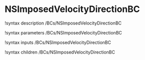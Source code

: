# NSImposedVelocityDirectionBC

!syntax description /BCs/NSImposedVelocityDirectionBC

!syntax parameters /BCs/NSImposedVelocityDirectionBC

!syntax inputs /BCs/NSImposedVelocityDirectionBC

!syntax children /BCs/NSImposedVelocityDirectionBC

